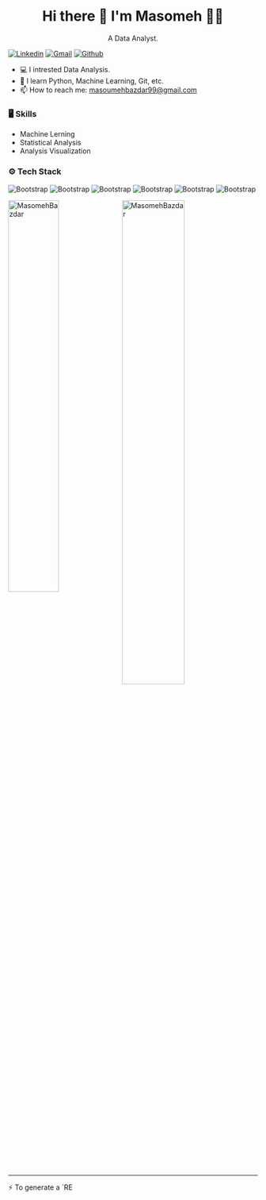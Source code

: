 <h1 align='center'>
  Hi there 👋 I'm Masomeh 👨‍💻
</h1>

<p align='center'>
  A Data Analyst.
</p>

[![Linkedin](https://img.shields.io/badge/-LinkedIn-blue?style=flat&logo=Linkedin&logoColor=white)](https://www.linkedin.com/in/masoumeh-bazdar-213b71262/?lipi=urn%3Ali%3Apage%3Ad_flagship3_feed%3ByrK3wqd0S2yMbpKQ%2B%2B0ESA%3D%3D)
[![Gmail](https://img.shields.io/badge/-Gmail-c14438?style=flat&logo=Gmail&logoColor=white)](mailto:masoumehbazdar99)
[![Github](https://img.shields.io/github/followers/MasomehBazdar?label=Follow&style=social)](https://github.com/MasomehBazdar/MasomehBazdar/tree/main)

- 💻 I intrested Data Analysis.
- 🌱 I learn Python, Machine Learning, Git, etc.
- 📫 How to reach me: masoumehbazdar99@gmail.com


### 🖥 Skills

- Machine Lerning
- Statistical Analysis
- Analysis Visualization

### ⚙️ Tech Stack

![Bootstrap](https://img.shields.io/badge/-Python-05122A?style=flat-square&logo=Python&color=353535) ![Bootstrap](https://img.shields.io/badge/-MySQL-05122A?style=flat-square&logo=MySQL&color=353535)  ![Bootstrap](https://img.shields.io/badge/-Pandas-05122A?style=flat-square&logo=Pandas&color=353535) ![Bootstrap](https://img.shields.io/badge/-Numpy-05122A?style=flat-square&logo=Numpy&color=353535) ![Bootstrap](https://img.shields.io/badge/-Visual%20Studio%20Code-05122A?style=flat-square&logo=Visual-Studio-Code&color=353535)
![Bootstrap](https://img.shields.io/badge/-Jupyter%20Lab-05122A?style=flat-square&logo=Jupyter%20lab&color=353535)


<div>
  <img width="45%" align="left" src="https://github-readme-stats.vercel.app/api/top-langs?username=MasomehBazdar&show_icons=true&locale=en&layout=compact" alt="MasomehBazdar" />
  <img width="50%"  src="https://github-readme-streak-stats.herokuapp.com/?user=MasomehBazdar" alt="MasomehBazdar" />
</div>


---
:zap: To generate a `RE
